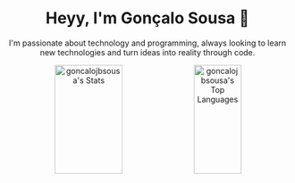 <h1 align="center">Heyy, I'm Gonçalo Sousa 👋</h1>

<p align="center">I'm passionate about technology and programming, always looking to learn new technologies and turn ideas into reality through code.</p>

<div align="center">  
  <img width="49%" height="195px" src="https://github-readme-stats.vercel.app/api?username=goncalojbsousa&show_icons=true&count_private=true&hide_border=true&theme=dark&bg_color=0d1117&hide_rank=true" alt="goncalojbsousa's Stats" /> 
  <img width="41%" height="195px" src="https://github-readme-stats.vercel.app/api/top-langs/?username=goncalojbsousa&layout=compact&hide_border=true&theme=dark&bg_color=0d1117" alt="goncalojbsousa's Top Languages"/>
</div>
